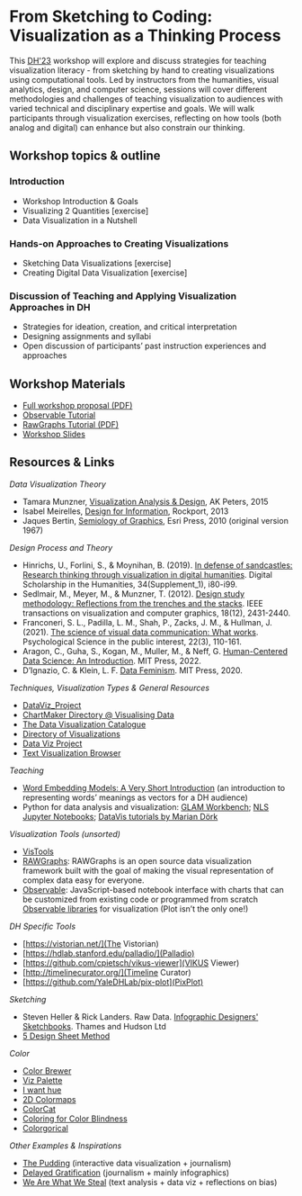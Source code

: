 # From Sketching to Coding: Visualization as a Thinking Process

This [DH'23](https://dh2023.adho.org/) workshop will explore and discuss strategies for teaching visualization literacy - from sketching by hand to creating visualizations using computational tools. Led by instructors from the humanities, visual analytics, design, and computer science, sessions will cover different methodologies and challenges of teaching visualization to audiences with varied technical and disciplinary expertise and goals.
We will walk participants through visualization exercises, reflecting on how tools (both analog and digital) can enhance but also constrain our thinking.


## Workshop topics & outline

### Introduction
* Workshop Introduction & Goals
* Visualizing 2 Quantities [exercise]
* Data Visualization in a Nutshell

### Hands-on Approaches to Creating Visualizations
* Sketching Data Visualizations [exercise]
* Creating Digital Data Visualization [exercise]

### Discussion of Teaching and Applying Visualization Approaches in DH
* Strategies for ideation, creation, and critical interpretation
* Designing assignments and syllabi
* Open discussion of participants’ past instruction experiences and approaches

## Workshop Materials
- [Full workshop proposal (PDF)](https://dh23-vis-workshop.github.io/VIS4DH_Workshop_Poporal_DH2023.pdf)
- [Observable Tutorial](https://observablehq.com///@ealexander/from-sketching-to-coding)
- [RawGraphs Tutorial (PDF)](https://dh23-vis-workshop.github.io/DH23_workshop_RawGraphs.pdf)
- [Workshop Slides](https://docs.google.com/presentation/d/1Jsek4gzEjhhzPoAuRT7QSjj-rkkSltQMKRZ-EMPAwY4/edit?usp=sharing)


## Resources & Links
*Data Visualization Theory*
- Tamara Munzner, [Visualization Analysis & Design](https://www.cs.ubc.ca/~tmm/vadbook/), AK Peters, 2015
- Isabel Meirelles, [Design for Information](https://isabelmeirelles.com/book-design-for-information/), Rockport, 2013
- Jaques Bertin, [Semiology of Graphics](https://www.esri.com/en-us/esri-press/browse/semiology-of-graphics-diagrams-networks-maps), Esri Press, 2010 (original version 1967)

*Design Process and Theory*
- Hinrichs, U., Forlini, S., & Moynihan, B. (2019). [In defense of sandcastles: Research thinking through visualization in digital humanities](https://academic.oup.com/dsh/article-abstract/34/Supplement_1/i80/5146726). Digital Scholarship in the Humanities, 34(Supplement_1), i80-i99.
- Sedlmair, M., Meyer, M., & Munzner, T. (2012). [Design study methodology: Reflections from the trenches and the stacks](https://journals.sagepub.com/doi/pdf/10.1177/15291006211051956). IEEE transactions on visualization and computer graphics, 18(12), 2431-2440.
- Franconeri, S. L., Padilla, L. M., Shah, P., Zacks, J. M., & Hullman, J. (2021). [The science of visual data communication: What works](https://journals.sagepub.com/doi/pdf/10.1177/15291006211051956). Psychological Science in the public interest, 22(3), 110-161.
- Aragon, C., Guha, S., Kogan, M., Muller, M., & Neff, G. [Human-Centered Data Science: An Introduction](https://mitpress.mit.edu/9780262543217/).  MIT Press, 2022.
- D’Ignazio, C. & Klein, L. F. [Data Feminism](https://direct.mit.edu/books/oa-monograph/4660/Data-Feminism).  MIT Press, 2020.

*Techniques, Visualization Types & General Resources*
- [DataViz_Project](https://datavizproject.com/)
- [ChartMaker Directory @ Visualising Data](http://chartmaker.visualisingdata.com/)
- [The Data Visualization Catalogue](https://datavizcatalogue.com/)
- [Directory of Visualizations](http://clauswilke.com/dataviz/directory-of-visualizations.html)
- [Data Viz Project](https://datavizproject.com/)
- [Text Visualization Browser](https://textvis.lnu.se/)

*Teaching*
- [Word Embedding Models: A Very Short Introduction](https://aelang.github.io/word-embeddings) (an introduction to representing words’ meanings as vectors for a DH audience)
- Python for data analysis and visualization: [GLAM Workbench](https://glam-workbench.net/); [NLS Jupyter Notebooks](https://data.nls.uk/tools/jupyter-notebooks/); [DataVis tutorials by Marian Dörk](https://infovis.fh-potsdam.de/tutorials/)


*Visualization Tools (unsorted)*
- [VisTools](https://vistools.net/)
- [RAWGraphs](https://app.rawgraphs.io/): RAWGraphs is an open source data visualization framework built with the goal of making the visual representation of complex data easy for everyone.
- [Observable](https://observablehq.com/): JavaScript-based notebook interface with charts that can be customized from existing code or programmed from scratch
[Observable libraries](https://observablehq.com/collection/@observablehq/observable-libraries-for-visualization) for visualization (Plot isn’t the only one!)


*DH Specific Tools*
- [https://vistorian.net/](The Vistorian)
- [https://hdlab.stanford.edu/palladio/](Palladio)
- [https://github.com/cpietsch/vikus-viewer](VIKUS Viewer)
- [http://timelinecurator.org/](Timeline Curator)
- [https://github.com/YaleDHLab/pix-plot](PixPlot)

*Sketching*
- Steven Heller & Rick Landers. Raw Data. [Infographic Designers' Sketchbooks](https://thamesandhudson.com/raw-data-infographic-designers-sketchbooks-9780500517451). Thames and Hudson Ltd
- [5 Design Sheet Method](http://fds.design/)

*Color*
- [Color Brewer](https://colorbrewer2.org)
- [Viz Palette](https://projects.susielu.com/viz-palette)
- [I want hue](https://medialab.github.io/iwanthue/)
- [2D Colormaps](https://dominikjaeckle.com/projects/color2d/)
- [ColorCat](https://github.com/SebastianMittelstaedt/ColorCAT)
- [Coloring for Color Blindness](https://davidmathlogic.com/colorblind/#%23D81B60-%231E88E5-%23FFC107-%23004D40)
- [Colorgorical](http://vrl.cs.brown.edu/color)

*Other Examples & Inspirations*
- [The Pudding](https://pudding.cool/) (interactive data visualization + journalism)
- [Delayed Gratification](https://www.slow-journalism.com/) (journalism + mainly infographics)
- [We Are What We Steal](https://dxlab.sl.nsw.gov.au/we-are-what-we-steal/) (text analysis + data viz + reflections on bias)






